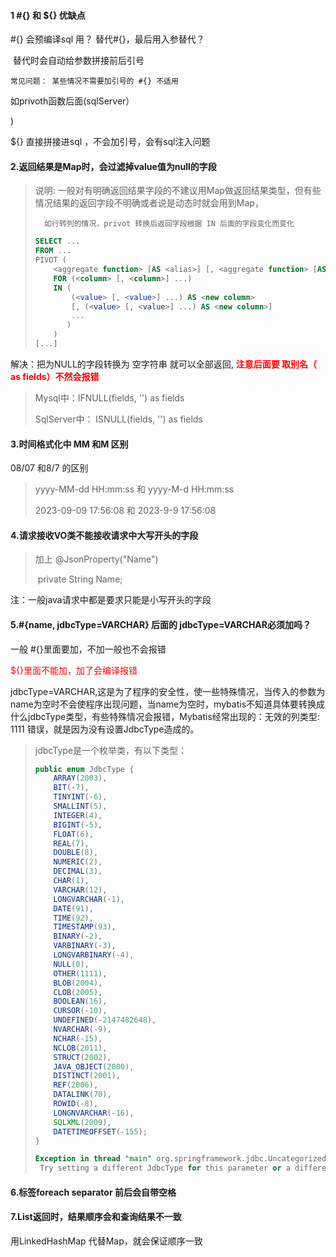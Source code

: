 #### 1 #{}  和 ${} 优缺点

#{} 会预编译sql 用？ 替代#{}，最后用入参替代？

​	替代时会自动给参数拼接前后引号

 	常见问题： 某些情况不需要加引号的 #{} 不适用

   如privoth函数后面(sqlServer）

)

${} 直接拼接进sql ，不会加引号，会有sql注入问题



#### 2.返回结果是Map时，会过滤掉value值为null的字段

>  说明: 一般对有明确返回结果字段的不建议用Map做返回结果类型，但有些情况结果的返回字段不明确或者说是动态时就会用到Map，
>
>  		如行转列的情况，privot 转换后返回字段根据 IN 后面的字段变化而变化 
>
> ```sql
> SELECT ... 
> FROM ... 
> PIVOT ( 
>     <aggregate function> [AS <alias>] [, <aggregate function> [AS <alias>]] ... 
>     FOR (<column> [, <column>] ...) 
>     IN ( 
>         (<value> [, <value>] ...) AS <new column> 
>         [, (<value> [, <value>] ...) AS <new column>] 
>         ... 
>        ) 
>     ) 
> [...]
> ```

解决：把为NULL的字段转换为 空字符串 就可以全部返回, <font style="color:red"> **注意后面要 取别名（ as fields）不然会报错**</font>

> Mysql中：IFNULL(fields, '') as fields
>
> SqlServer中： ISNULL(fields, '') as fields

#### 3.时间格式化中 MM 和M 区别

 08/07 和8/7 的区别

> yyyy-MM-dd HH:mm:ss  和 yyyy-M-d HH:mm:ss  
>
> 2023-09-09 17:56:08  和  2023-9-9 17:56:08

#### 4.请求接收VO类不能接收请求中大写开头的字段

> 加上 @JsonProperty("Name")
>
> ​     private String Name;

注：一般java请求中都是要求只能是小写开头的字段

#### 5.#{name, jdbcType=VARCHAR} 后面的 jdbcType=VARCHAR必须加吗？

一般 #{}里面要加，不加一般也不会报错

<font style ="color:red">  ${}里面不能加，加了会编译报错 </font>

jdbcType=VARCHAR,这是为了程序的安全性，使一些特殊情况，当传入的参数为name为空时不会使程序出现问题，当name为空时，mybatis不知道具体要转换成什么jdbcType类型，有些特殊情况会报错，Mybatis经常出现的：无效的列类型: 1111 错误，就是因为没有设置JdbcType造成的。

> jdbcType是一个枚举类，有以下类型：
>
> ```java
> public enum JdbcType {
>     ARRAY(2003),
>     BIT(-7),
>     TINYINT(-6),
>     SMALLINT(5),
>     INTEGER(4),
>     BIGINT(-5),
>     FLOAT(6),
>     REAL(7),
>     DOUBLE(8),
>     NUMERIC(2),
>     DECIMAL(3),
>     CHAR(1),
>     VARCHAR(12),
>     LONGVARCHAR(-1),
>     DATE(91),
>     TIME(92),
>     TIMESTAMP(93),
>     BINARY(-2),
>     VARBINARY(-3),
>     LONGVARBINARY(-4),
>     NULL(0),
>     OTHER(1111),
>     BLOB(2004),
>     CLOB(2005),
>     BOOLEAN(16),
>     CURSOR(-10),
>     UNDEFINED(-2147482648),
>     NVARCHAR(-9),
>     NCHAR(-15),
>     NCLOB(2011),
>     STRUCT(2002),
>     JAVA_OBJECT(2000),
>     DISTINCT(2001),
>     REF(2006),
>     DATALINK(70),
>     ROWID(-8),
>     LONGNVARCHAR(-16),
>     SQLXML(2009),
>     DATETIMEOFFSET(-155);
> }
> ```
>
> ```sql
> Exception in thread "main" org.springframework.jdbc.UncategorizedSQLException: Error setting null for parameter #6 with JdbcType OTHER .
>  Try setting a different JdbcType for this parameter or a different jdbcTypeForNull configuration property. Cause: java.sql.SQLException: 无效的列类型: 1111; uncategorized SQLException for SQL []; SQL state [99999]; error code [17004];
> ```



#### 6.标签foreach separator 前后会自带空格

#### 7.List<Map>返回时，结果顺序会和查询结果不一致

用LinkedHashMap 代替Map，就会保证顺序一致



